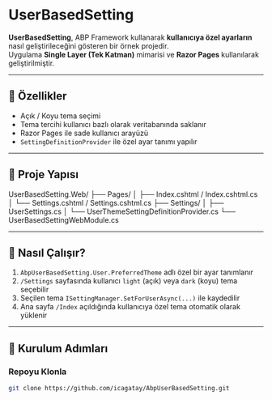 # UserBasedSetting

**UserBasedSetting**, ABP Framework kullanarak **kullanıcıya özel ayarların** nasıl geliştirileceğini gösteren bir örnek projedir.  
Uygulama **Single Layer (Tek Katman)** mimarisi ve **Razor Pages** kullanılarak geliştirilmiştir.

---

## 🎯 Özellikler

- Açık / Koyu tema seçimi
- Tema tercihi kullanıcı bazlı olarak veritabanında saklanır
- Razor Pages ile sade kullanıcı arayüzü
- `SettingDefinitionProvider` ile özel ayar tanımı yapılır

---

## 📁 Proje Yapısı

UserBasedSetting.Web/
├── Pages/
│ ├── Index.cshtml / Index.cshtml.cs
│ └── Settings.cshtml / Settings.cshtml.cs
├── Settings/
│ ├── UserSettings.cs
│ └── UserThemeSettingDefinitionProvider.cs
└── UserBasedSettingWebModule.cs


---

## 🧠 Nasıl Çalışır?

1. `AbpUserBasedSetting.User.PreferredTheme` adlı özel bir ayar tanımlanır
2. `/Settings` sayfasında kullanıcı `light` (açık) veya `dark` (koyu) tema seçebilir
3. Seçilen tema `ISettingManager.SetForUserAsync(...)` ile kaydedilir
4. Ana sayfa `/Index` açıldığında kullanıcıya özel tema otomatik olarak yüklenir

---

## 🔧 Kurulum Adımları

### Repoyu Klonla

```bash
git clone https://github.com/icagatay/AbpUserBasedSetting.git
